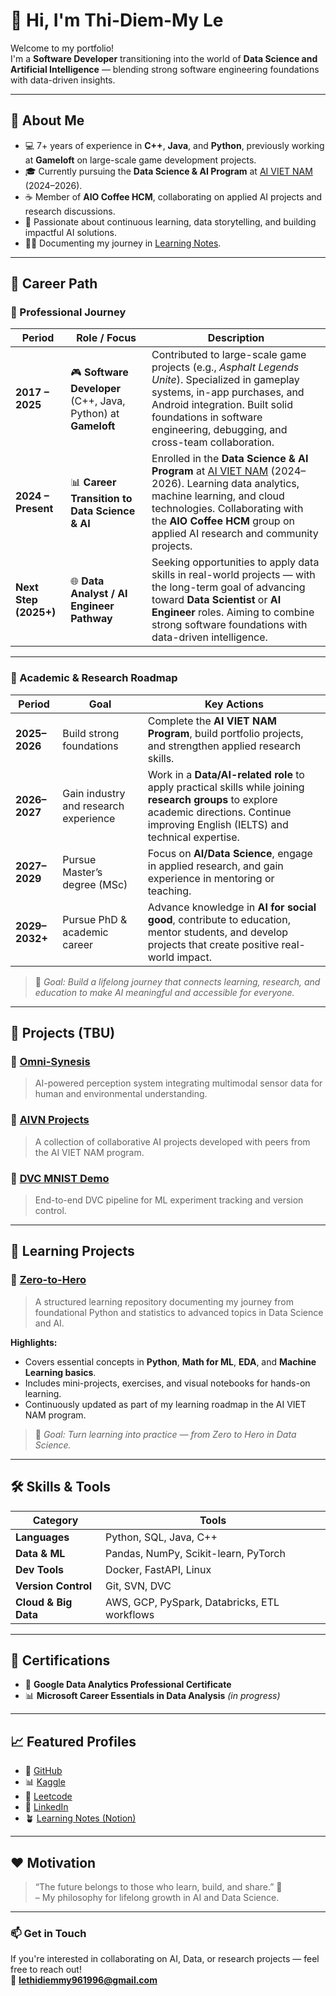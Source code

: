 # 👋 Hi, I'm Thi-Diem-My Le

Welcome to my portfolio!  
I'm a **Software Developer** transitioning into the world of **Data Science and Artificial Intelligence** — blending strong software engineering foundations with data-driven insights.

---

## 🌟 About Me

- 💻 7+ years of experience in **C++**, **Java**, and **Python**, previously working at **Gameloft** on large-scale game development projects.  
- 🎓 Currently pursuing the **Data Science & AI Program** at [AI VIET NAM](https://aivietnam.edu.vn) (2024–2026).  
- ☕ Member of **AIO Coffee HCM**, collaborating on applied AI projects and research discussions.  
- 🌱 Passionate about continuous learning, data storytelling, and building impactful AI solutions.  
- ✍🏻 Documenting my journey in [Learning Notes](https://concrete-tray-472.notion.site/Learning-notes-15c0730a96738028bf16e05afd34bd0c?pvs=74).

---

## 🚀 Career Path

### 🧭 Professional Journey
| Period | Role / Focus | Description |
|--------|----------------|-------------|
| **2017 – 2025** | 🎮 **Software Developer** (C++, Java, Python) at **Gameloft** | Contributed to large-scale game projects (e.g., *Asphalt Legends Unite*). Specialized in gameplay systems, in-app purchases, and Android integration. Built solid foundations in software engineering, debugging, and cross-team collaboration. |
| **2024 – Present** | 📊 **Career Transition to Data Science & AI** | Enrolled in the **Data Science & AI Program** at [AI VIET NAM](https://aivietnam.edu.vn) (2024–2026). Learning data analytics, machine learning, and cloud technologies. Collaborating with the **AIO Coffee HCM** group on applied AI research and community projects. |
| **Next Step (2025+)** | 🌐 **Data Analyst / AI Engineer Pathway** | Seeking opportunities to apply data skills in real-world projects — with the long-term goal of advancing toward **Data Scientist** or **AI Engineer** roles. Aiming to combine strong software foundations with data-driven intelligence. |

---

### 🎯 Academic & Research Roadmap
| Period | Goal | Key Actions |
|--------|------|--------------|
| **2025–2026** | Build strong foundations | Complete the **AI VIET NAM Program**, build portfolio projects, and strengthen applied research skills. |
| **2026–2027** | Gain industry and research experience | Work in a **Data/AI-related role** to apply practical skills while joining **research groups** to explore academic directions. Continue improving English (IELTS) and technical expertise. |
| **2027–2029** | Pursue Master’s degree (MSc) | Focus on **AI/Data Science**, engage in applied research, and gain experience in mentoring or teaching. |
| **2029–2032+** | Pursue PhD & academic career | Advance knowledge in **AI for social good**, contribute to education, mentor students, and develop projects that create positive real-world impact. |

> 🧠 *Goal: Build a lifelong journey that connects learning, research, and education to make AI meaningful and accessible for everyone.*

---

## 🧠 Projects (TBU)

### 🔹 [Omni-Synesis](https://github.com/mylethidiem/Omni-Synesis)
> AI-powered perception system integrating multimodal sensor data for human and environmental understanding.

### 🔹 [AIVN Projects](https://github.com/mylethidiem/artificial-intelligence-learning-projects)
> A collection of collaborative AI projects developed with peers from the AI VIET NAM program.

### 🔹 [DVC MNIST Demo](https://github.com/mylethidiem/dvc-mnist-demo)
> End-to-end DVC pipeline for ML experiment tracking and version control.

---

## 📘 Learning Projects

### 🔹 [Zero-to-Hero](https://github.com/mylethidiem/zero-to-hero)
> A structured learning repository documenting my journey from foundational Python and statistics to advanced topics in Data Science and AI.

**Highlights:**
- Covers essential concepts in **Python**, **Math for ML**, **EDA**, and **Machine Learning basics**.  
- Includes mini-projects, exercises, and visual notebooks for hands-on learning.  
- Continuously updated as part of my learning roadmap in the AI VIET NAM program.  

> 🧩 *Goal: Turn learning into practice — from Zero to Hero in Data Science.*

---

## 🛠️ Skills & Tools

| Category | Tools |
|-----------|--------|
| **Languages** | Python, SQL, Java, C++ |
| **Data & ML** | Pandas, NumPy, Scikit-learn, PyTorch |
| **Dev Tools** | Docker, FastAPI, Linux |
| **Version Control** | Git, SVN, DVC |
| **Cloud & Big Data** | AWS, GCP, PySpark, Databricks, ETL workflows |

---

## 📜 Certifications

- 📘 **Google Data Analytics Professional Certificate**  
- 📊 **Microsoft Career Essentials in Data Analysis** *(in progress)*  

---

## 📈 Featured Profiles

- 🐍 [GitHub](https://github.com/mylethidiem)  
- 📊 [Kaggle](https://www.kaggle.com/banhmuy)  
- 🧩 [Leetcode](https://leetcode.com/lethidiemmy961996)  
- 🔗 [LinkedIn](https://www.linkedin.com/in/mylethidiem/)  
- 🪴 [Learning Notes (Notion)](https://concrete-tray-472.notion.site/Learning-notes-15c0730a96738028bf16e05afd34bd0c?pvs=74)

---

## ❤️ Motivation

> “The future belongs to those who learn, build, and share.” 🌱  
> – My philosophy for lifelong growth in AI and Data Science.

---

### 📫 Get in Touch
If you're interested in collaborating on AI, Data, or research projects — feel free to reach out!  
📧 **lethidiemmy961996@gmail.com**
